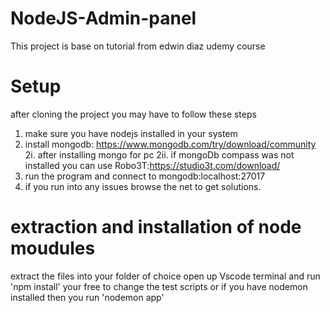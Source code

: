 # NodeJS-Admin-panel


This project is base on tutorial from edwin diaz udemy course

# Setup
after cloning the project you may have to follow these steps

1. make sure you have nodejs installed in your system 
2. install mongodb: https://www.mongodb.com/try/download/community
2i. after installing mongo for pc 
2ii. if mongoDb compass was not installed you can use Robo3T:https://studio3t.com/download/
3. run the program and connect to mongodb:localhost:27017
4. if you run into any issues browse the net to get solutions.

# extraction and installation of node moudules
extract the files into your folder of choice 
open up Vscode terminal and run 'npm install'
your free to change the test scripts or if you have nodemon installed then you run 'nodemon app'

